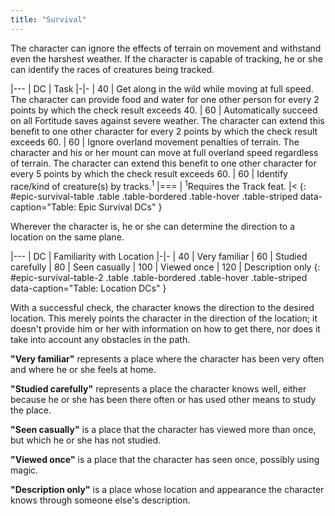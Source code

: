 ```yaml
---
title: "Survival"
---
```

The character can ignore the effects of terrain on movement and withstand even the harshest weather. If the character is capable of tracking, he or she can identify the races of creatures being tracked.

|---
| DC | Task
|-|-
| 40 | Get along in the wild while moving at full speed. The character can provide food and water for one other person for every 2 points by which the check result exceeds 40.
| 60 | Automatically succeed on all Fortitude saves against severe weather. The character can extend this benefit to one other character for every 2 points by which the check result exceeds 60.
| 60 | Ignore overland movement penalties of terrain. The character and his or her mount can move at full overland speed regardless of terrain. The character can extend this benefit to one other character for every 5 points by which the check result exceeds 60.
| 60 | Identify race/kind of creature(s) by tracks.<sup>1</sup>
|===
| <sup>1</sup>Requires the Track feat. |<
{: #epic-survival-table .table .table-bordered .table-hover .table-striped data-caption="Table: Epic Survival DCs" }

Wherever the character is, he or she can determine the direction to a location on the same plane.

|---
| DC | Familiarity with Location
|-|-
| 40 | Very familiar
| 60 | Studied carefully
| 80 | Seen casually
| 100 | Viewed once
| 120 | Description only
{: #epic-survival-table-2 .table .table-bordered .table-hover .table-striped data-caption="Table: Location DCs" }

With a successful check, the character knows the direction to the desired location. This merely points the character in the direction of the location; it doesn't provide him or her with information on how to get there, nor does it take into account any obstacles in the path.

**&quot;Very familiar&quot;** represents a place where the character has been very often and where he or she feels at home.

**&quot;Studied carefully&quot;** represents a place the character knows well, either because he or she has been there often or has used other means to study the place.

**&quot;Seen casually&quot;** is a place that the character has viewed more than once, but which he or she has not studied.

**&quot;Viewed once&quot;** is a place that the character has seen once, possibly using magic.

**&quot;Description only&quot;** is a place whose location and appearance the character knows through someone else's description.
